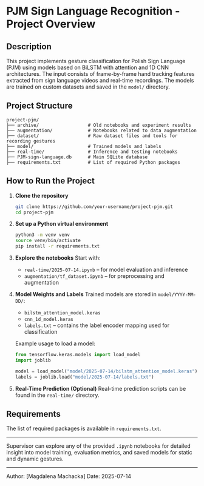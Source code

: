# PJM Sign Language Recognition - Project Overview

## Description
This project implements gesture classification for Polish Sign Language (PJM) using models based on BiLSTM with attention and 1D CNN architectures. The input consists of frame-by-frame hand tracking features extracted from sign language videos and real-time recordings. The models are trained on custom datasets and saved in the `model/` directory.

## Project Structure
```
project-pjm/
├── archive/                  # Old notebooks and experiment results
├── augmentation/             # Notebooks related to data augmentation
├── dataset/                  # Raw dataset files and tools for recording gestures
├── model/                    # Trained models and labels
├── real-time/                # Inference and testing notebooks
├── PJM-sign-language.db      # Main SQLite database
├── requirements.txt          # List of required Python packages
```

## How to Run the Project
1. **Clone the repository**
   ```bash
   git clone https://github.com/your-username/project-pjm.git
   cd project-pjm
   ```

2. **Set up a Python virtual environment**
   ```bash
   python3 -m venv venv
   source venv/bin/activate
   pip install -r requirements.txt
   ```

3. **Explore the notebooks**
   Start with:
   - `real-time/2025-07-14.ipynb` – for model evaluation and inference
   - `augmentation/tf_dataset.ipynb` – for preprocessing and augmentation

4. **Model Weights and Labels**
   Trained models are stored in `model/YYYY-MM-DD/`:
   - `bilstm_attention_model.keras`
   - `cnn_1d_model.keras`
   - `labels.txt` – contains the label encoder mapping used for classification

   Example usage to load a model:
   ```python
   from tensorflow.keras.models import load_model
   import joblib

   model = load_model("model/2025-07-14/bilstm_attention_model.keras")
   labels = joblib.load("model/2025-07-14/labels.txt")
   ```

5. **Real-Time Prediction (Optional)**
   Real-time prediction scripts can be found in the `real-time/` directory.

## Requirements
The list of required packages is available in `requirements.txt`.

---
Supervisor can explore any of the provided `.ipynb` notebooks for detailed insight into model training, evaluation metrics, and saved models for static and dynamic gestures.

---
Author: [Magdalena Machacka]
Date: 2025-07-14
